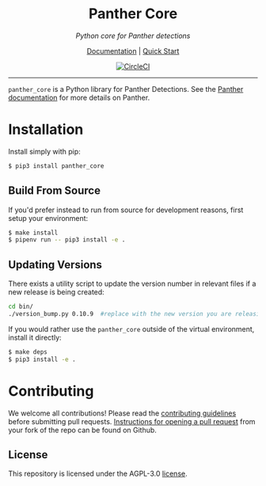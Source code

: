 <h1 align="center">Panther Core</h1>

<p align="center">
  <i>Python core for Panther detections</i>
</p>

<p align="center">
  <a href="https://docs.runpanther.io">Documentation</a> |
  <a href="https://docs.runpanther.io/quick-start">Quick Start</a>
</p>

<p align="center">
  <a href="https://circleci.com/gh/panther-labs/panther_core"><img src="https://circleci.com/gh/panther-labs/panther_core.svg?style=svg" alt="CircleCI"/></a>
</p>

---

`panther_core` is a Python library for Panther Detections. See the [Panther documentation](https://docs.runpanther.io/quick-start) for more details on Panther.

# Installation

Install simply with pip:

```bash
$ pip3 install panther_core
```

## Build From Source

If you'd prefer instead to run from source for development reasons, first setup your environment:

```bash
$ make install
$ pipenv run -- pip3 install -e .
```
## Updating Versions

There exists a utility script to update the version number in relevant files if a new release is being created:

```bash
cd bin/
./version_bump.py 0.10.9  #replace with the new version you are releasing
```
If you would rather use the `panther_core` outside of the virtual environment, install it  directly:

```bash
$ make deps
$ pip3 install -e .
```

# Contributing

We welcome all contributions! Please read the [contributing guidelines](https://github.com/panther-labs/panther_core/blob/master/CONTRIBUTING.md) before submitting pull requests. [Instructions for opening a pull request](https://docs.github.com/en/github/collaborating-with-pull-requests/proposing-changes-to-your-work-with-pull-requests/creating-a-pull-request) from your fork of the repo can be found on Github.

## License

This repository is licensed under the AGPL-3.0 [license](https://github.com/panther-labs/panther_core/blob/master/LICENSE).

